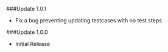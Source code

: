 ###Update 1.0.1
  -  Fix a bug preventing updating testcases with no test steps
  
###Update 1.0.0
  -  Initial Release
